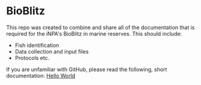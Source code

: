 # BioBlitz

This repo was created to combine and share all of the documentation that is required for the iNPA's BioBlitz in marine reserves. This should include:

* Fish identification
* Data collection and input files
* Protocols
etc.

If you are unfamiliar with GitHub, please read the following, short documentation: [Hello World](https://guides.github.com/activities/hello-world/)
